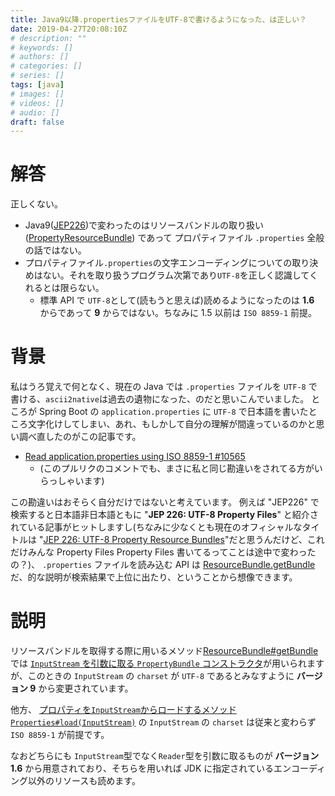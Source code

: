 ```yaml
---
title: Java9以降.propertiesファイルをUTF-8で書けるようになった、は正しい？
date: 2019-04-27T20:08:10Z
# description: ""
# keywords: []
# authors: []
# categories: []
# series: []
tags: [java]
# images: []
# videos: []
# audio: []
draft: false
---
```


# 解答

正しくない。

- Java9([JEP226](https://bugs.java.com/bugdatabase/view_bug.do?bug_id=8043553))で変わったのはリソースバンドルの取り扱い([PropertyResourceBundle](https://docs.oracle.com/javase/jp/9/docs/api/java/util/PropertyResourceBundle.html)) であって プロパティファイル `.properties` 全般の話ではない。
- プロパティファイル`.properties`の文字エンコーディングについての取り決めはない。それを取り扱うプログラム次第であり`UTF-8`を正しく認識してくれるとは限らない。
  - 標準 API で `UTF-8`として(読もうと思えば)読めるようになったのは **1.6** からであって **9** からではない。ちなみに 1.5 以前は `ISO 8859-1` 前提。

# 背景

私はうろ覚えで何となく、現在の Java では `.properties` ファイルを `UTF-8` で書ける、`ascii2native`は過去の遺物になった、のだと思いこんでいました。
ところが Spring Boot の `application.properties` に `UTF-8` で日本語を書いたところ文字化けしてしまい、あれ、もしかして自分の理解が間違っているのかと思い調べ直したのがこの記事です。

- [Read application.properties using ISO 8859-1 #10565](https://github.com/spring-projects/spring-boot/pull/10565)
  - (このプルリクのコメントでも、まさに私と同じ勘違いをされてる方がいらっしゃいます)

この勘違いはおそらく自分だけではないと考えています。
例えば "JEP226" で検索すると日本語非日本語ともに "**JEP 226: UTF-8 Property Files**" と紹介されている記事がヒットしますし(ちなみに少なくとも現在のオフィシャルなタイトルは "[JEP 226: UTF-8 Property Resource Bundles](https://bugs.java.com/bugdatabase/view_bug.do?bug_id=8043553)"だと思うんだけど、これだけみんな Property Files Property Files 書いてるってことは途中で変わったの？)、 `.properties` ファイルを読み込む API は [ResourceBundle.getBundle](https://docs.oracle.com/javase/jp/9/docs/api/java/util/ResourceBundle.html#getBundle-java.lang.String-)だ、的な説明が検索結果で上位に出たり、ということから想像できます。

# 説明

リソースバンドルを取得する際に用いるメソッド[ResourceBundle#getBundle](<https://docs.oracle.com/javase/jp/12/docs/api/java.base/java/util/ResourceBundle.html#getBundle(java.lang.String)>) では [`InputStream` を引数に取る `PropertyBundle` コンストラクタ](<https://docs.oracle.com/javase/jp/12/docs/api/java.base/java/util/PropertyResourceBundle.html#%3Cinit%3E(java.io.InputStream)>)が用いられますが、このときの `InputStream` の `charset` が `UTF-8` であるとみなすように **バージョン 9** から変更されています。

他方、 [プロパティを`InputStream`からロードするメソッド `Properties#load(InputStream)`](<https://docs.oracle.com/javase/jp/12/docs/api/java.base/java/util/Properties.html#load(java.io.InputStream)>) の `InputStream` の `charset` は従来と変わらず `ISO 8859-1` が前提です。

なおどちらにも `InputStream`型でなく`Reader`型を引数に取るものが **バージョン 1.6** から用意されており、そちらを用いれば JDK に指定されているエンコーディング以外のリソースも読めます。
